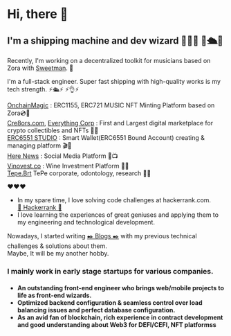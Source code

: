 <h1>Hi, there  👋</h1>
<h2>I'm a shipping machine and dev wizard 💫🧙💫 🤖🛳️🤖 </h2>

Recently, I'm working on a decentralized toolkit for musicians based on Zora with <a href='https://github.com/SweetmanTech'>Sweetman</a>. 🧰

I'm a full-stack engineer. Super fast shipping with high-quality works is my tech strength. ⚡️🛳️⚡️ ⚡️👌⚡️ <br/>

<a href='https://onchainmagic.xyz'>OnchainMagic</a> : ERC1155, ERC721 MUSIC NFT Minting Platform based on Zora💿🥁 <br/>
<a href='https://cre8ors.com'>Cre8ors.com</a>, <a href='https://everythingcorp.cre8ors.com/'>Everything Corp</a> : First and Largest digital marketplace for crypto collectibles and NFTs 💎💎 <br/>
<a href='https://6551.studio'>ERC6551 STUDIO</a> : Smart Wallet(ERC6551 Bound Account) creating & managing platform 🎬📀 <br/>
<a href='https://here.news'>Here News</a> : Social Media Platform 📢📺 <br/>
<a href='https://vinovest.co'>Vinovest.co</a> : Wine Investment Platform 🍷🍇 <br/>
<a href='https://tepe-brt.azurewebsites.net'>Tepe.Brt</a> TePe corporate, odontology, research 💊🏥 <br/>

❤️❤️❤️ <br/>
- In my spare time, I love solving code challenges at hackerrank.com.  <br/>
<a href='https://hackerrank.com/henryziad'>🥇 Hackerrank 🥇 </a> <br/>
- I love learning the experiences of great geniuses and applying them to my engineering and technological development.

Nowadays, I started writing <a href="https://mirror.xyz/0x323e8BCB41ae2454c3f4899e094c599AaB6b84BC">✒️ Blogs ✒️</a> with my previous technical challenges & solutions about them. <br/>
Maybe, It will be my another hobby.

<h3>I mainly work in early stage startups for various companies.</h3>
<h4>
  <ul>
    <li>An outstanding front-end engineer who brings web/mobile projects to life as front-end wizards.</li>
    <li>Optimized backend configuration & seamless control over load balancing issues and perfect database configuration.</li>
    <li>As an avid fan of blockchain, rich experience in contract development and good understanding about Web3 for DEFI/CEFI, NFT platformss</li>
  </ul>
</h4>
